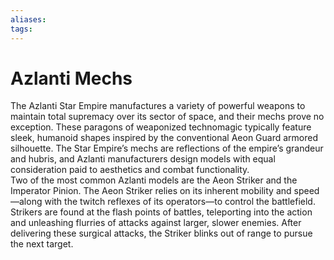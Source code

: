 ```yaml
---
aliases: 
tags: 
---
```


# Azlanti Mechs

The Azlanti Star Empire manufactures a variety of powerful weapons to maintain total supremacy over its sector of space, and their mechs prove no exception. These paragons of weaponized technomagic typically feature sleek, humanoid shapes inspired by the conventional Aeon Guard armored silhouette. The Star Empire’s mechs are reflections of the empire’s grandeur and hubris, and Azlanti manufacturers design models with equal consideration paid to aesthetics and combat functionality.  
Two of the most common Azlanti models are the Aeon Striker and the Imperator Pinion. The Aeon Striker relies on its inherent mobility and speed—along with the twitch reflexes of its operators—to control the battlefield. Strikers are found at the flash points of battles, teleporting into the action and unleashing flurries of attacks against larger, slower enemies. After delivering these surgical attacks, the Striker blinks out of range to pursue the next target.